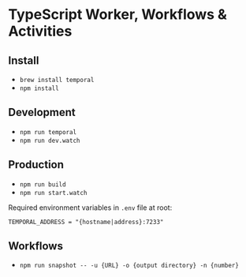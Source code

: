 # TypeScript Worker, Workflows & Activities

## Install

-   `brew install temporal`
-   `npm install`

## Development

-   `npm run temporal`
-   `npm run dev.watch`

## Production

-   `npm run build`
-   `npm run start.watch`

Required environment variables in `.env` file at root:

```
TEMPORAL_ADDRESS = "{hostname|address}:7233"
```

## Workflows

-   `npm run snapshot -- -u {URL} -o {output directory} -n {number}`

